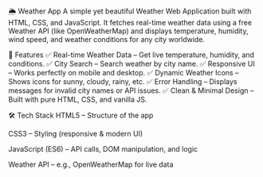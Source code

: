 🌦️ Weather App
A simple yet beautiful Weather Web Application built with HTML, CSS, and JavaScript.
It fetches real-time weather data using a free Weather API (like OpenWeatherMap) and displays temperature, humidity, wind speed, and weather conditions for any city worldwide.

🚀 Features
✅ Real-time Weather Data – Get live temperature, humidity, and conditions.
✅ City Search – Search weather by city name.
✅ Responsive UI – Works perfectly on mobile and desktop.
✅ Dynamic Weather Icons – Shows icons for sunny, cloudy, rainy, etc.
✅ Error Handling – Displays messages for invalid city names or API issues.
✅ Clean & Minimal Design – Built with pure HTML, CSS, and vanilla JS.

🛠️ Tech Stack
HTML5 – Structure of the app

CSS3 – Styling (responsive & modern UI)

JavaScript (ES6) – API calls, DOM manipulation, and logic

Weather API – e.g., OpenWeatherMap for live data
